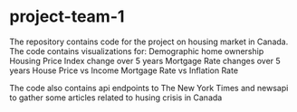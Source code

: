 # project-team-1
The repository contains code for the project on housing market in Canada.
The code contains visualizations for:
	Demographic home ownership
	Housing Price Index change over 5 years
	Mortgage Rate changes over 5 years
	House Price vs Income
	Mortgage Rate vs Inflation Rate
	
The code also contains api endpoints to The New York Times and newsapi to gather some articles related to husing crisis in Canada